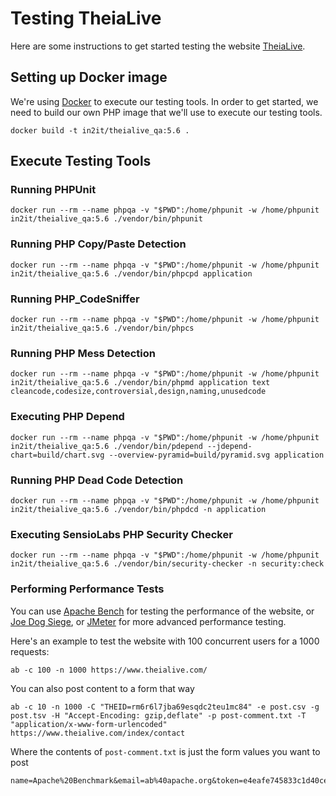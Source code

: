 # Testing TheiaLive

Here are some instructions to get started testing the website [TheiaLive](https://www.theialive.com).

## Setting up Docker image

We're using [Docker](https://www.docker.com) to execute our testing tools. In order to get started, we need to build our own PHP image that we'll use to execute our testing tools.

```
docker build -t in2it/theialive_qa:5.6 .
```

## Execute Testing Tools

### Running PHPUnit

```
docker run --rm --name phpqa -v "$PWD":/home/phpunit -w /home/phpunit in2it/theialive_qa:5.6 ./vendor/bin/phpunit
```

### Running PHP Copy/Paste Detection

```
docker run --rm --name phpqa -v "$PWD":/home/phpunit -w /home/phpunit in2it/theialive_qa:5.6 ./vendor/bin/phpcpd application
```

### Running PHP_CodeSniffer

```
docker run --rm --name phpqa -v "$PWD":/home/phpunit -w /home/phpunit in2it/theialive_qa:5.6 ./vendor/bin/phpcs
```

### Running PHP Mess Detection

```
docker run --rm --name phpqa -v "$PWD":/home/phpunit -w /home/phpunit in2it/theialive_qa:5.6 ./vendor/bin/phpmd application text cleancode,codesize,controversial,design,naming,unusedcode
```

### Executing PHP Depend

```
docker run --rm --name phpqa -v "$PWD":/home/phpunit -w /home/phpunit in2it/theialive_qa:5.6 ./vendor/bin/pdepend --jdepend-chart=build/chart.svg --overview-pyramid=build/pyramid.svg application
```

### Running PHP Dead Code Detection

```
docker run --rm --name phpqa -v "$PWD":/home/phpunit -w /home/phpunit in2it/theialive_qa:5.6 ./vendor/bin/phpdcd -n application
```

### Executing SensioLabs PHP Security Checker

```
docker run --rm --name phpqa -v "$PWD":/home/phpunit -w /home/phpunit in2it/theialive_qa:5.6 ./vendor/bin/security-checker -n security:check
```

### Performing Performance Tests

You can use [Apache Bench](https://httpd.apache.org/docs/2.4/programs/ab.html) for testing the performance of the website, or [Joe Dog Siege](https://www.joedog.org/siege-home/), or [JMeter](https://jmeter.apache.org/) for more advanced performance testing.

Here's an example to test the website with 100 concurrent users for a 1000 requests:

```
ab -c 100 -n 1000 https://www.theialive.com/
```

You can also post content to a form that way

```
ab -c 10 -n 1000 -C "THEID=rm6r6l7jba69esqdc2teu1mc84" -e post.csv -g post.tsv -H "Accept-Encoding: gzip,deflate" -p post-comment.txt -T "application/x-www-form-urlencoded" https://www.theialive.com/index/contact
``` 

Where the contents of `post-comment.txt` is just the form values you want to post

```
name=Apache%20Benchmark&email=ab%40apache.org&token=e4eafe745833c1d40ce2103fe4b269e3&send=Send%20message&comment=This%20is%20an%20automated%20comment%20posted%20by%20Apache%20Bench
```
